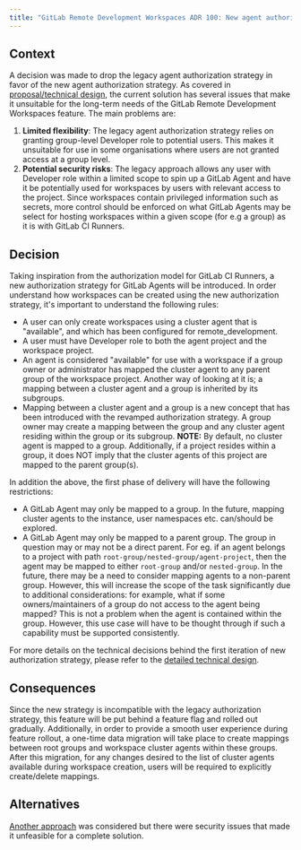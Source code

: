 ```yaml
---
title: "GitLab Remote Development Workspaces ADR 100: New agent authorization strategy"
---
```


## Context

A decision was made to drop the legacy agent authorization strategy in favor of the new agent authorization strategy. As covered in [proposal/technical design](https://gitlab.com/gitlab-org/remote-development/gitlab-remote-development-docs/-/blob/9adfc89e9be5b1e419d47d695d39ad04e778033e/doc/tech-designs/2024-01-23-support-group-agent-authorization.md#problems-with-the-current-solution), the current solution has several issues that make it unsuitable for the long-term needs of the GitLab Remote Development Workspaces feature. The main problems are:

1. **Limited flexibility**: The legacy agent authorization strategy relies on granting group-level Developer role to potential users. This makes it unsuitable for use in some organisations where users are not granted access at a group level.
1. **Potential security risks**: The legacy approach allows any user with Developer role within a limited scope to spin up a GitLab Agent and have it be potentially used for workspaces by users with relevant access to the project. Since workspaces contain privileged information such as secrets, more control should be enforced on what GitLab Agents may be select for hosting workspaces within a given scope (for e.g a group) as it is with GitLab CI Runners.

## Decision

Taking inspiration from the authorization model for GitLab CI Runners, a new authorization strategy for GitLab Agents will be introduced. In order understand how workspaces can be created using the new authorization strategy, it's important to understand the following rules:

- A user can only create workspaces using a cluster agent that is "available", and which has been configured for remote_development.
- A user must have Developer role to both the agent project and the workspace project.
- An agent is considered "available" for use with a workspace if a group owner or administrator has mapped the cluster agent to any parent group of the workspace project. Another way of looking at it is; a mapping between a cluster agent and a group is inherited by its subgroups.
- Mapping between a cluster agent and a group is a new concept that has been introduced with the revamped authorization strategy. A group owner may create a mapping between the group and any cluster agent residing within the group or its subgroup. **NOTE:** By default, no cluster agent is mapped to a group. Additionally, if a project resides within a group, it does NOT imply that the cluster agents of this project are mapped to the parent group(s).

In addition the above, the first phase of delivery will have the following restrictions:

- A GitLab Agent may only be mapped to a group. In the future, mapping cluster agents to the instance, user namespaces etc. can/should be explored.
- A GitLab Agent may only be mapped to a parent group. The group in question may or may not be a direct parent. For eg. if an agent belongs to a project with path `root-group/nested-group/agent-project`, then the agent may be mapped to either `root-group` and/or `nested-group`. In the future, there may be a need to consider mapping agents to a non-parent group. However, this will increase the scope of the task significantly due to additional considerations: for example, what if some owners/maintainers of a group do not access to the agent being mapped? This is not a problem when the agent is contained within the group. However, this use case will have to be thought through if such a capability must be supported consistently.

For more details on the technical decisions behind the first iteration of new authorization strategy, please refer to the [detailed technical design](https://gitlab.com/gitlab-org/remote-development/gitlab-remote-development-docs/-/blob/9adfc89e9be5b1e419d47d695d39ad04e778033e/doc/tech-designs/2024-01-23-support-group-agent-authorization.md#technical-design-iteration-1).

## Consequences

Since the new strategy is incompatible with the legacy authorization strategy, this feature will be put behind a feature flag and rolled out gradually. Additionally, in order to provide a smooth user experience during feature rollout, a one-time data migration will take place to create mappings between root groups and workspace cluster agents within these groups. After this migration, for any changes desired to the list of cluster agents available during workspace creation, users will be required to explicitly create/delete mappings.

## Alternatives

[Another approach](https://gitlab.com/gitlab-org/remote-development/gitlab-remote-development-docs/-/blob/9adfc89e9be5b1e419d47d695d39ad04e778033e/doc/tech-designs/2024-01-23-support-group-agent-authorization.md#past-proposal) was considered but there were security issues that made it unfeasible for a complete solution.
